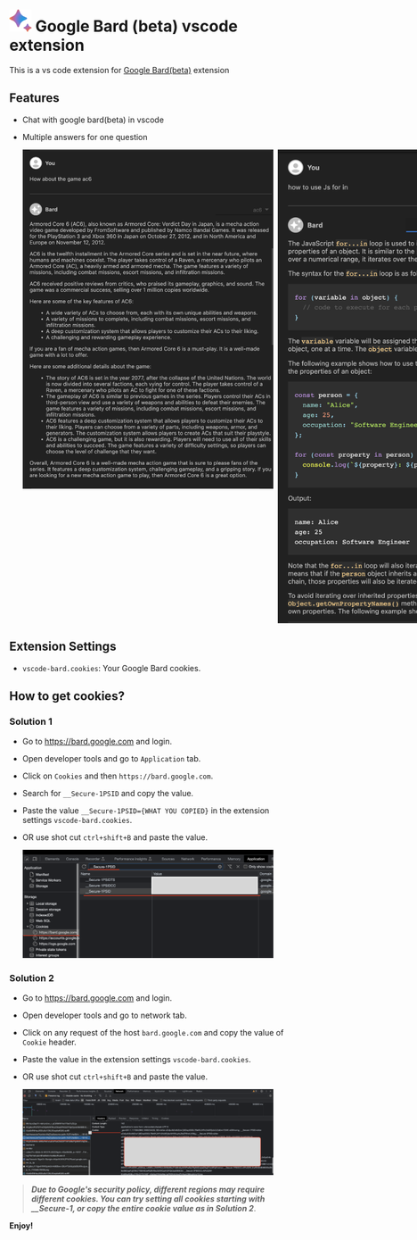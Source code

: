 # <img src="/assets/bard.png" alt="Example Image" width="40" style="display: inline"> Google Bard (beta) vscode extension


This is a vs code extension for [Google Bard(beta)](https://bard.google.com/) extension

## Features

* Chat with google bard(beta) in vscode
* Multiple answers for one question

  <p style='display:flex; align-items: flex-start'>
    <img src="./assets/sample.png" alt="Example Image" width="450" style="display: inline; margin-right: 8px">
    <img src="./assets/sample1.png" alt="Example Image" width="450" style="display: inline">
  </p>

## Extension Settings

* `vscode-bard.cookies`: Your Google Bard cookies.

## How to get cookies?

### Solution 1

* Go to <https://bard.google.com> and login.
* Open developer tools and go to `Application` tab.
* Click on `Cookies` and then `https://bard.google.com`.
* Search for `__Secure-1PSID` and copy the value.
* Paste the value `__Secure-1PSID={WHAT YOU COPIED}` in the extension settings `vscode-bard.cookies`.
* OR use shot cut `ctrl+shift+B` and paste the value.

  <img src="./assets/getcookie.png" alt="Example Image" width="450">

### Solution 2

* Go to <https://bard.google.com> and login.
* Open developer tools and go to network tab.
* Click on any request of the host `bard.google.com` and copy the value of `Cookie` header.
* Paste the value in the extension settings `vscode-bard.cookies`.
* OR use shot cut `ctrl+shift+B` and paste the value.

  <img src="./assets/getcookie2.png" alt="Example Image" width="450">

> ***Due to Google's security policy, different regions may require different cookies. You can try setting all cookies starting with __Secure-1, or copy the entire cookie value as in Solution 2***.

**Enjoy!**
